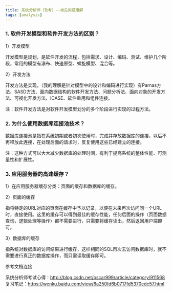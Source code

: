 ```yaml
---
title: 系统分析师（软考）--常见问题理解
tags: [analysis]
---
```


### 1. 软件开发模型和软件开发方法的区别？

1）开发模型

开发模型是规划，是软件开发的流程，包括需求、设计、编码、测试、维护几个阶段，常用的模型有瀑布、快速原型、螺旋模型、混合等。

2）开发方法

开发方法是实现，（我的理解是针对模型中的设计和编码进行实现）有Parnas方法、SASD方法、面向数据结构的软件开发方法、问题分析法、面向对象的开发方法、可视化开发方法、ICASE、软件重用和组件连接。

注：软件开发方法是对软件开发模型划分的多个阶段进行实现的过程方法。

### 2. 为什么使用数据库连接池技术？

数据库连接池是指在系统初期或者初次使用时，完成并存放数据库的连接，以后不再释放此连接，在处理后面的请求时，反复使用这些已经建立的连接。

注：这种方式可以大大减少数据库的处理时间，有利于提高系统的整体性能、可测量性和扩展性。

### 3. 应用服务器的高速缓存？

1）在应用服务器缓存分类：页面的缓存和数据库的缓存。

2）页面的缓存

指将特定的URL对应的页面在缓存中予以记录，以便在未来再次访问同一个URL时，直接使用。这里的缓存可以得到最佳的缓存性能，任何后面的操作（页面数据查询，逻辑处理等操作）都不需要进行，只需要将缓存读出，然后返回用户端即可。

3）数据库的缓存

指系统对数据库的访问结果进行缓存，这样相同的SQL再次去访问数据库时，就不需要进行真正的数据库操作，而只需读取缓存即可。


参考文档连接

系统分析师考试心得：http://blog.csdn.net/oscar999/article/category/911568
复习笔记：https://wenku.baidu.com/view/6a250fd6b0717fd5370cdc57.html

